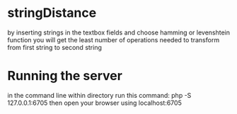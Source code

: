 # stringDistance
by inserting strings in the textbox fields and choose hamming or levenshtein function 
you will get the least number of operations needed to transform from first string to second string

# Running the server
in the command line within directory run this command:  php -S 127.0.0.1:6705
    then open your browser using localhost:6705
